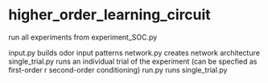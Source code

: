 # higher_order_learning_circuit

run all experiments from experiment_SOC.py


input.py builds odor input patterns 
network.py creates network architecture 
single_trial.py runs an individual trial of the experiment (can be specfied as first-order r second-order conditioning)
run.py runs single_trial.py





